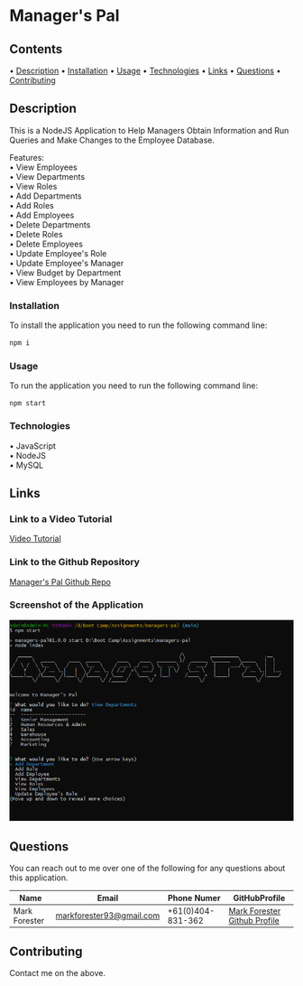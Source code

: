 # Manager's Pal

## Contents

• [Description](#description)
• [Installation](#installation)
• [Usage](#usage)
• [Technologies](#technologies)
• [Links](#links)
• [Questions](#questions)
• [Contributing](#contributing)

## Description

This is a NodeJS Application to Help Managers Obtain Information and Run Queries and Make Changes to the Employee Database.

Features:  
• View Employees  
• View Departments  
• View Roles  
• Add Departments  
• Add Roles  
• Add Employees  
• Delete Departments  
• Delete Roles  
• Delete Employees  
• Update Employee's Role  
• Update Employee's Manager  
• View Budget by Department  
• View Employees by Manager

### Installation

To install the application you need to run the following command line:

```bash
npm i
```

### Usage

To run the application you need to run the following command line:

```
npm start
```

### Technologies

• JavaScript  
• NodeJS  
• MySQL

## Links

### Link to a Video Tutorial

[Video Tutorial](https://drive.google.com/file/d/1Q7YaK-90JPLOMlYu3O01KUs2OJU_oPym/view?usp=sharing)

### Link to the Github Repository

[Manager's Pal Github Repo](https://github.com/forester93/managers-pal/)

### Screenshot of the Application

![Screenshot of the Application](./assets/images/screenshot.png)

## Questions

You can reach out to me over one of the following for any questions about this application.

| Name          | Email                    | Phone Numer       | GitHubProfile                                                  |
| ------------- | ------------------------ | ----------------- | -------------------------------------------------------------- |
| Mark Forester | markforester93@gmail.com | +61(0)404-831-362 | [Mark Forester Github Profile](https://github.com/forester93/) |

## Contributing

Contact me on the above.
